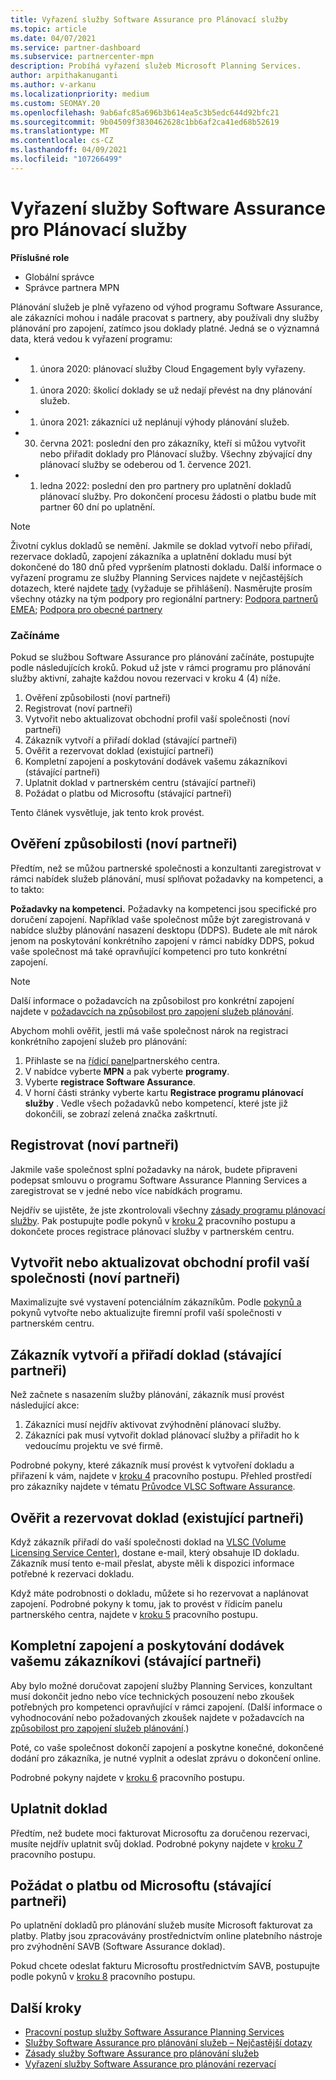```yaml
---
title: Vyřazení služby Software Assurance pro Plánovací služby
ms.topic: article
ms.date: 04/07/2021
ms.service: partner-dashboard
ms.subservice: partnercenter-mpn
description: Probíhá vyřazení služeb Microsoft Planning Services.
author: arpithakanuganti
ms.author: v-arkanu
ms.localizationpriority: medium
ms.custom: SEOMAY.20
ms.openlocfilehash: 9ab6afc85a696b3b614ea5c3b5edc644d92bfc21
ms.sourcegitcommit: 9b04509f3830462628c1bb6af2ca41ed68b52619
ms.translationtype: MT
ms.contentlocale: cs-CZ
ms.lasthandoff: 04/09/2021
ms.locfileid: "107266499"
---
```

# <a name="software-assurance-planning-services-retirement"></a>Vyřazení služby Software Assurance pro Plánovací služby

**Příslušné role**

- Globální správce
- Správce partnera MPN


Plánování služeb je plně vyřazeno od výhod programu Software Assurance, ale zákazníci mohou i nadále pracovat s partnery, aby používali dny služby plánování pro zapojení, zatímco jsou doklady platné. Jedná se o významná data, která vedou k vyřazení programu: 

- 1. února 2020: plánovací služby Cloud Engagement byly vyřazeny.  
- 1. února 2020: školicí doklady se už nedají převést na dny plánování služeb.  
- 1. února 2021: zákazníci už neplánují výhody plánování služeb. 
- 30. června 2021: poslední den pro zákazníky, kteří si můžou vytvořit nebo přiřadit doklady pro Plánovací služby. Všechny zbývající dny plánovací služby se odeberou od 1. července 2021.
- 1. ledna 2022: poslední den pro partnery pro uplatnění dokladů plánovací služby. Pro dokončení procesu žádosti o platbu bude mít partner 60 dní po uplatnění.  

>[!NOTE]
>Životní cyklus dokladů se nemění. Jakmile se doklad vytvoří nebo přiřadí, rezervace dokladů, zapojení zákazníka a uplatnění dokladu musí být dokončené do 180 dnů před vypršením platnosti dokladu.  Další informace o vyřazení programu ze služby Planning Services najdete v nejčastějších dotazech, které najdete [tady](https://partner.microsoft.com/resources/collection/software-assurance-benefit-changes#/) (vyžaduje se přihlášení).  Nasměrujte prosím všechny otázky na tým podpory pro regionální partnery: [Podpora partnerů EMEA](mailto:savoucher@msdirectservices.com); [Podpora pro obecné partnery](https://partner.microsoft.com/dashboard/support/servicerequests)


### <a name="get-started"></a>Začínáme

Pokud se službou Software Assurance pro plánování začínáte, postupujte podle následujících kroků. Pokud už jste v rámci programu pro plánování služby aktivní, zahajte každou novou rezervaci v kroku 4 (4) níže.

1. Ověření způsobilosti (noví partneři)
2. Registrovat (noví partneři)
3. Vytvořit nebo aktualizovat obchodní profil vaší společnosti (noví partneři)
4. Zákazník vytvoří a přiřadí doklad (stávající partneři)
5. Ověřit a rezervovat doklad (existující partneři)
6. Kompletní zapojení a poskytování dodávek vašemu zákazníkovi (stávající partneři)
7. Uplatnit doklad v partnerském centru (stávající partneři)
8. Požádat o platbu od Microsoftu (stávající partneři)

Tento článek vysvětluje, jak tento krok provést.

## <a name="verify-eligibility-new-partners"></a>Ověření způsobilosti (noví partneři)

Předtím, než se můžou partnerské společnosti a konzultanti zaregistrovat v rámci nabídek služeb plánování, musí splňovat požadavky na kompetenci, a to takto:

**Požadavky na kompetenci.** Požadavky na kompetenci jsou specifické pro doručení zapojení. Například vaše společnost může být zaregistrovaná v nabídce služby plánování nasazení desktopu (DDPS). Budete ale mít nárok jenom na poskytování konkrétního zapojení v rámci nabídky DDPS, pokud vaše společnost má také opravňující kompetenci pro tuto konkrétní zapojení.

>[!NOTE]
> Další informace o požadavcích na způsobilost pro konkrétní zapojení najdete v [požadavcích na způsobilost pro zapojení služeb plánování](software-assurance-dps-requirements.md).

Abychom mohli ověřit, jestli má vaše společnost nárok na registraci konkrétního zapojení služeb pro plánování:

1. Přihlaste se na [řídicí panel](https://partner.microsoft.com/dashboard/home)partnerského centra.
2. V nabídce vyberte **MPN** a pak vyberte **programy**.
3. Vyberte **registrace Software Assurance**.
4. V horní části stránky vyberte kartu **Registrace programu plánovací služby** . Vedle všech požadavků nebo kompetencí, které jste již dokončili, se zobrazí zelená značka zaškrtnutí.

## <a name="enroll-new-partners"></a>Registrovat (noví partneři)

Jakmile vaše společnost splní požadavky na nárok, budete připraveni podepsat smlouvu o programu Software Assurance Planning Services a zaregistrovat se v jedné nebo více nabídkách programu.

Nejdřív se ujistěte, že jste zkontrolovali všechny [zásady programu plánovací služby](https://go.microsoft.com/fwlink/?linkid=2115984). Pak postupujte podle pokynů v [kroku 2](https://go.microsoft.com/fwlink/?linkid=2115983) pracovního postupu a dokončete proces registrace plánovací služby v partnerském centru.


## <a name="create-or-update-your-companys-business-profile-new-partners"></a>Vytvořit nebo aktualizovat obchodní profil vaší společnosti (noví partneři)

Maximalizujte své vystavení potenciálním zákazníkům. Podle [pokynů a](create-a-marketing-profile.md) pokynů vytvořte nebo aktualizujte firemní profil vaší společnosti v partnerském centru.

## <a name="customer-creates-and-assigns-voucher-existing-partners"></a>Zákazník vytvoří a přiřadí doklad (stávající partneři)

Než začnete s nasazením služby plánování, zákazník musí provést následující akce:

1. Zákazníci musí nejdřív aktivovat zvýhodnění plánovací služby.
2. Zákazníci pak musí vytvořit doklad plánovací služby a přiřadit ho k vedoucímu projektu ve své firmě.

Podrobné pokyny, které zákazník musí provést k vytvoření dokladu a přiřazení k vám, najdete v [kroku 4](https://go.microsoft.com/fwlink/?linkid=2115983) pracovního postupu. Přehled prostředí pro zákazníky najdete v tématu [Průvodce VLSC Software Assurance](https://download.microsoft.com/download/A/7/D/A7D04694-1B1E-4B18-918F-0EDCD43BA2E5/VLSC-Software-Assurance-Guide_en-US.pdf).

## <a name="validate-and-reserve-voucher-existing-partners"></a>Ověřit a rezervovat doklad (existující partneři)

Když zákazník přiřadí do vaší společnosti doklad na [VLSC (Volume Licensing Service Center)](https://www.microsoft.com/Licensing/servicecenter/default.aspx), dostane e-mail, který obsahuje ID dokladu. Zákazník musí tento e-mail přeslat, abyste měli k dispozici informace potřebné k rezervaci dokladu.

Když máte podrobnosti o dokladu, můžete si ho rezervovat a naplánovat zapojení. Podrobné pokyny k tomu, jak to provést v řídicím panelu partnerského centra, najdete v [kroku 5](https://go.microsoft.com/fwlink/?linkid=2115983) pracovního postupu.

## <a name="complete-engagement-and-provide-deliverables-to-your-customer-existing-partners"></a>Kompletní zapojení a poskytování dodávek vašemu zákazníkovi (stávající partneři)

Aby bylo možné doručovat zapojení služby Planning Services, konzultant musí dokončit jedno nebo více technických posouzení nebo zkoušek potřebných pro kompetenci opravňující v rámci zapojení. (Další informace o vyhodnocování nebo požadovaných zkoušek najdete v požadavcích na [způsobilost pro zapojení služeb plánování](software-assurance-dps-requirements.md).)

Poté, co vaše společnost dokončí zapojení a poskytne konečné, dokončené dodání pro zákazníka, je nutné vyplnit a odeslat zprávu o dokončení online.

Podrobné pokyny najdete v [kroku 6](https://go.microsoft.com/fwlink/?linkid=2115983) pracovního postupu.

## <a name="redeem-voucher"></a>Uplatnit doklad

Předtím, než budete moci fakturovat Microsoftu za doručenou rezervaci, musíte nejdřív uplatnit svůj doklad. Podrobné pokyny najdete v [kroku 7](https://go.microsoft.com/fwlink/?linkid=2115983) pracovního postupu.

## <a name="request-payment-from-microsoft-existing-partners"></a>Požádat o platbu od Microsoftu (stávající partneři)

Po uplatnění dokladů pro plánování služeb musíte Microsoft fakturovat za platby. Platby jsou zpracovávány prostřednictvím online platebního nástroje pro zvýhodnění SAVB (Software Assurance doklad).

Pokud chcete odeslat fakturu Microsoftu prostřednictvím SAVB, postupujte podle pokynů v [kroku 8](https://go.microsoft.com/fwlink/?linkid=2115983) pracovního postupu.

## <a name="next-steps"></a>Další kroky

- [Pracovní postup služby Software Assurance Planning Services](https://go.microsoft.com/fwlink/?linkid=2115983)
- [Služby Software Assurance pro plánování služeb – Nejčastější dotazy](https://go.microsoft.com/fwlink/?linkid=2116077)
- [Zásady služby Software Assurance pro plánování služeb](https://go.microsoft.com/fwlink/?linkid=2115984)
- [Vyřazení služby Software Assurance pro plánování rezervací](https://query.prod.cms.rt.microsoft.com/cms/api/am/binary/RE4sln9)
